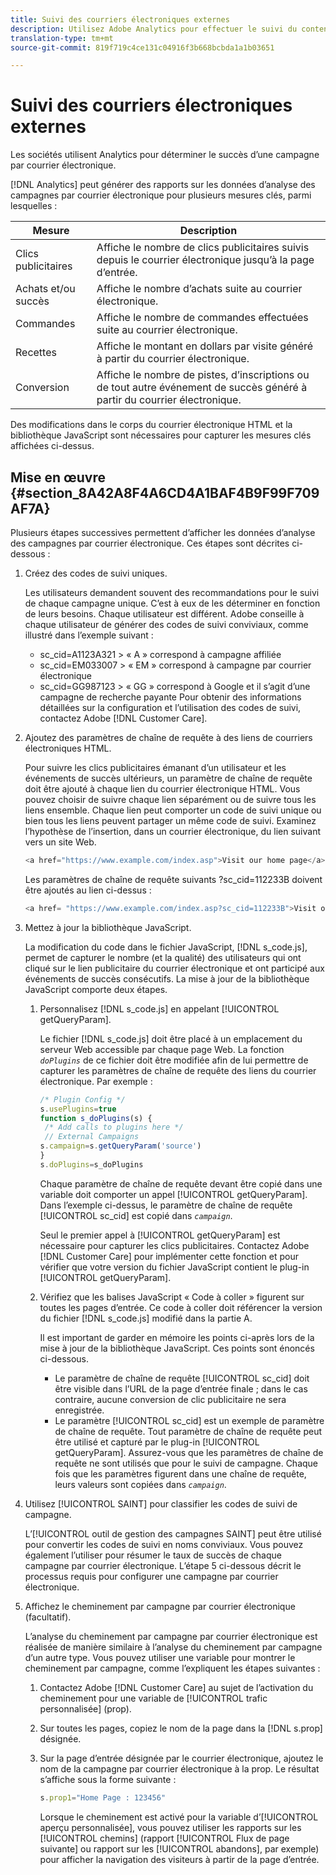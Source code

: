 ```yaml
---
title: Suivi des courriers électroniques externes
description: Utilisez Adobe Analytics pour effectuer le suivi du contenu des courriers électroniques.
translation-type: tm+mt
source-git-commit: 819f719c4ce131c04916f3b668bcbda1a1b03651

---
```



# Suivi des courriers électroniques externes

Les sociétés utilisent Analytics pour déterminer le succès d’une campagne par courrier électronique.

[!DNL Analytics] peut générer des rapports sur les données d’analyse des campagnes par courrier électronique pour plusieurs mesures clés, parmi lesquelles :

| Mesure | Description |
|---|---|
| Clics publicitaires | Affiche le nombre de clics publicitaires suivis depuis le courrier électronique jusqu’à la page d’entrée. |
| Achats et/ou succès | Affiche le nombre d’achats suite au courrier électronique. |
| Commandes | Affiche le nombre de commandes effectuées suite au courrier électronique. |
| Recettes | Affiche le montant en dollars par visite généré à partir du courrier électronique. |
| Conversion | Affiche le nombre de pistes, d’inscriptions ou de tout autre événement de succès généré à partir du courrier électronique. |

Des modifications dans le corps du courrier électronique HTML et la bibliothèque JavaScript sont nécessaires pour capturer les mesures clés affichées ci-dessus.

## Mise en œuvre {#section_8A42A8F4A6CD4A1BAF4B9F99F709AF7A}

Plusieurs étapes successives permettent d’afficher les données d’analyse des campagnes par courrier électronique. Ces étapes sont décrites ci-dessous :

1. Créez des codes de suivi uniques.

   Les utilisateurs demandent souvent des recommandations pour le suivi de chaque campagne unique. C’est à eux de les déterminer en fonction de leurs besoins. Chaque utilisateur est différent. Adobe conseille à chaque utilisateur de générer des codes de suivi conviviaux, comme illustré dans l’exemple suivant :

   * sc_cid=A1123A321 > « A » correspond à campagne affiliée
   * sc_cid=EM033007 > « EM » correspond à campagne par courrier électronique
   * sc_cid=GG987123 > « GG » correspond à Google et il s’agit d’une campagne de recherche payante
   Pour obtenir des informations détaillées sur la configuration et l’utilisation des codes de suivi, contactez Adobe [!DNL Customer Care].

1. Ajoutez des paramètres de chaîne de requête à des liens de courriers électroniques HTML.

   Pour suivre les clics publicitaires émanant d’un utilisateur et les événements de succès ultérieurs, un paramètre de chaîne de requête doit être ajouté à chaque lien du courrier électronique HTML. Vous pouvez choisir de suivre chaque lien séparément ou de suivre tous les liens ensemble. Chaque lien peut comporter un code de suivi unique ou bien tous les liens peuvent partager un même code de suivi. Examinez l’hypothèse de l’insertion, dans un courrier électronique, du lien suivant vers un site Web.

   ```js
   <a href="https://www.example.com/index.asp">Visit our home page</a>
   ```

   Les paramètres de chaîne de requête suivants ?sc_cid=112233B doivent être ajoutés au lien ci-dessus :

   ```js
   <a href= "https://www.example.com/index.asp?sc_cid=112233B">Visit our home page</a>
   ```

1. Mettez à jour la bibliothèque JavaScript.

   La modification du code dans le fichier JavaScript, [!DNL s_code.js], permet de capturer le nombre (et la qualité) des utilisateurs qui ont cliqué sur le lien publicitaire du courrier électronique et ont participé aux événements de succès consécutifs. La mise à jour de la bibliothèque JavaScript comporte deux étapes.

   1. Personnalisez [!DNL s_code.js] en appelant [!UICONTROL getQueryParam].

      Le fichier [!DNL s_code.js] doit être placé à un emplacement du serveur Web accessible par chaque page Web. La fonction *`doPlugins`* de ce fichier doit être modifiée afin de lui permettre de capturer les paramètres de chaîne de requête des liens du courrier électronique. Par exemple :

      ```js
      /* Plugin Config */ 
      s.usePlugins=true 
      function s_doPlugins(s) { 
       /* Add calls to plugins here */ 
       // External Campaigns 
      s.campaign=s.getQueryParam('source') 
      } 
      s.doPlugins=s_doPlugins 
      ```

      Chaque paramètre de chaîne de requête devant être copié dans une variable doit comporter un appel [!UICONTROL getQueryParam]. Dans l’exemple ci-dessus, le paramètre de chaîne de requête [!UICONTROL sc_cid] est copié dans *`campaign`*.

      Seul le premier appel à [!UICONTROL getQueryParam] est nécessaire pour capturer les clics publicitaires. Contactez Adobe [!DNL Customer Care] pour implémenter cette fonction et pour vérifier que votre version du fichier JavaScript contient le plug-in [!UICONTROL getQueryParam].

   1. Vérifiez que les balises JavaScript « Code à coller » figurent sur toutes les pages d’entrée. Ce code à coller doit référencer la version du fichier [!DNL s_code.js] modifié dans la partie A.

      Il est important de garder en mémoire les points ci-après lors de la mise à jour de la bibliothèque JavaScript. Ces points sont énoncés ci-dessous.

      * Le paramètre de chaîne de requête [!UICONTROL sc_cid] doit être visible dans l’URL de la page d’entrée finale ; dans le cas contraire, aucune conversion de clic publicitaire ne sera enregistrée.
      * Le paramètre [!UICONTROL sc_cid] est un exemple de paramètre de chaîne de requête. Tout paramètre de chaîne de requête peut être utilisé et capturé par le plug-in [!UICONTROL getQueryParam]. Assurez-vous que les paramètres de chaîne de requête ne sont utilisés que pour le suivi de campagne. Chaque fois que les paramètres figurent dans une chaîne de requête, leurs valeurs sont copiées dans *`campaign`*.

1. Utilisez [!UICONTROL SAINT] pour classifier les codes de suivi de campagne.

   L’[!UICONTROL outil de gestion des campagnes SAINT] peut être utilisé pour convertir les codes de suivi en noms conviviaux. Vous pouvez également l’utiliser pour résumer le taux de succès de chaque campagne par courrier électronique. L’étape 5 ci-dessous décrit le processus requis pour configurer une campagne par courrier électronique.

1. Affichez le cheminement par campagne par courrier électronique (facultatif).

   L’analyse du cheminement par campagne par courrier électronique est réalisée de manière similaire à l’analyse du cheminement par campagne d’un autre type. Vous pouvez utiliser une variable pour montrer le cheminement par campagne, comme l’expliquent les étapes suivantes :

   1. Contactez Adobe [!DNL Customer Care] au sujet de l’activation du cheminement pour une variable de [!UICONTROL trafic personnalisée] (prop).

   1. Sur toutes les pages, copiez le nom de la page dans la [!DNL s.prop] désignée.
   1. Sur la page d’entrée désignée par le courrier électronique, ajoutez le nom de la campagne par courrier électronique à la prop. Le résultat s’affiche sous la forme suivante :

      ```js
      s.prop1="Home Page : 123456"
      ```

      Lorsque le cheminement est activé pour la variable d’[!UICONTROL aperçu personnalisée], vous pouvez utiliser les rapports sur les [!UICONTROL chemins] (rapport [!UICONTROL Flux de page suivante] ou rapport sur les [!UICONTROL abandons], par exemple) pour afficher la navigation des visiteurs à partir de la page d’entrée.

